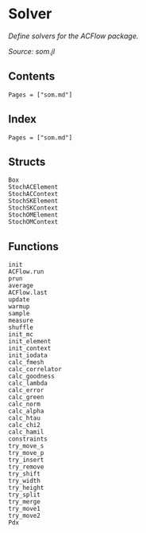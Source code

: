 # Solver

*Define solvers for the ACFlow package.*

*Source: som.jl*

## Contents

```@contents
Pages = ["som.md"]
```

## Index

```@index
Pages = ["som.md"]
```

## Structs

```@docs
Box
StochACElement
StochACContext
StochSKElement
StochSKContext
StochOMElement
StochOMContext
```

## Functions

```@docs
init
ACFlow.run
prun
average
ACFlow.last
update
warmup
sample
measure
shuffle
init_mc
init_element
init_context
init_iodata
calc_fmesh
calc_correlator
calc_goodness
calc_lambda
calc_error
calc_green
calc_norm
calc_alpha
calc_htau
calc_chi2
calc_hamil
constraints
try_move_s
try_move_p
try_insert
try_remove
try_shift
try_width
try_height
try_split
try_merge
try_move1
try_move2
Pdx
```
